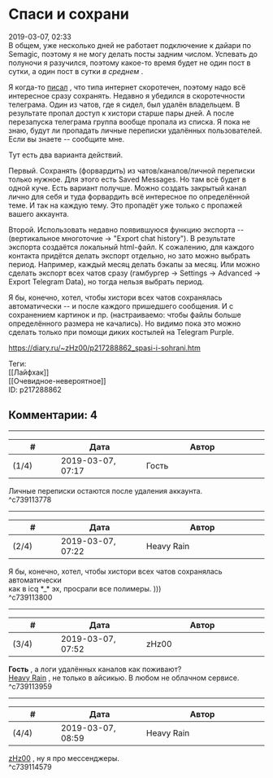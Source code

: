 Спаси и сохрани
===============

  
2019-03-07, 02:33  
 В общем, уже несколько дней не работает подключение к дайари по Semagic, поэтому я не могу делать посты задним числом. Успевать до полуночи я разучился, поэтому какое-то время будет не один пост в сутки, а один пост в сутки  *в среднем*  .   
   
 Я когда-то  [писал](Untitled%20[003])  , что типа интернет скоротечен, поэтому надо всё интересное сразу сохранять. Недавно я убедился в скоротечности телеграма. Один из чатов, где я сидел, был удалён владельцем. В результате пропал доступ к хистори старше пары дней. А после перезапуска телеграма группа вообще пропала из списка. Я пока не знаю, будут ли пропадать личные переписки удалённых пользователей. Если вы знаете -- сообщите мне.   
   
 Тут есть два варианта действий.   
   
 Первый. Сохранять (форвардить) из чатов/каналов/личной переписки только нужное. Для этого есть Saved Messages. Но там всё будет в одной куче. Есть вариант получше. Можно создать закрытый канал лично для себя и туда форвардить всё интересное по определённой теме. И так на каждую тему. Это пропадёт уже только с пропажей вашего аккаунта.   
   
 Второй. Использовать недавно появившуюся функцию экспорта -- (вертикальное многоточие -> "Export chat history"). В результате экспорта создаётся локальный html-файл. К сожалению, для каждого контакта придётся делать экспорт отдельно, но зато можно выбрать период. Например, каждый месяц делать бэкапы за месяц. Или можно сделать экспорт всех чатов сразу (гамбургер -> Settings -> Advanced -> Export Telegram Data), но тогда нельзя выбрать период.   
   
 Я бы, конечно, хотел, чтобы хистори всех чатов сохранялась автоматически -- и после каждого пришедшего сообщения. И с сохранением картинок и пр. (настраиваемо: чтобы файлы больше определённого размера не качались). Но видимо пока это можно сделать только при помощи диких костылей на Telegram Purple.   
  
<https://diary.ru/~zHz00/p217288862_spasi-i-sohrani.htm>  
  
Теги:  
[[Лайфхак]]  
[[Очевидное-невероятное]]  
ID: p217288862  


Комментарии: 4
--------------

  


---



|         #         |              Дата              |                     Автор                     |           ID           |
| --- | --- | --- | --- |
| (1/4) | 2019-03-07, 07:17 | Гость | c739113778 |

  
 Личные переписки остаются после удаления аккаунта.   
 ^c739113778

---



|         #         |              Дата              |                     Автор                     |           ID           |
| --- | --- | --- | --- |
| (2/4) | 2019-03-07, 07:22 | Heavy Rain | c739113800 |

  
  Я бы, конечно, хотел, чтобы хистори всех чатов сохранялась автоматически    
 как в icq \*\_\* эх, просрали все полимеры. )))   
 ^c739113800

---



|         #         |              Дата              |                     Автор                     |           ID           |
| --- | --- | --- | --- |
| (3/4) | 2019-03-07, 07:52 | zHz00 | c739113959 |

  
  **Гость**  , а логи удалённых каналов как поживают?   
  [Heavy Rain](http://kogacz.diary.ru "dear j ournal")  , не только в айсикью. В любом не облачном сервисе.   
 ^c739113959

---



|         #         |              Дата              |                     Автор                     |           ID           |
| --- | --- | --- | --- |
| (4/4) | 2019-03-07, 08:59 | Heavy Rain | c739114579 |

  
  [zHz00](https://zHz00.diary.ru "Untitled")  , ну я про мессенджеры.   
 ^c739114579